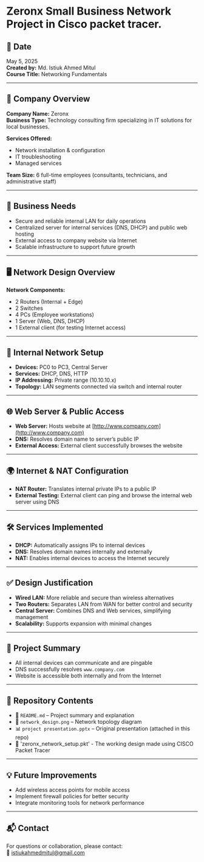 
# Zeronx Small Business Network Project in Cisco packet tracer.

## 📅 Date
May 5, 2025  
**Created by:** Md. Istiuk Ahmed Mitul  
**Course Title:** Networking Fundamentals

---

## 🏢 Company Overview

**Company Name:** Zeronx  
**Business Type:** Technology consulting firm specializing in IT solutions for local businesses.

**Services Offered:**
- Network installation & configuration  
- IT troubleshooting  
- Managed services  

**Team Size:** 6 full-time employees (consultants, technicians, and administrative staff)

---

## 📡 Business Needs

- Secure and reliable internal LAN for daily operations  
- Centralized server for internal services (DNS, DHCP) and public web hosting  
- External access to company website via Internet  
- Scalable infrastructure to support future growth  

---

## 🖥️ Network Design Overview

**Network Components:**
- 2 Routers (Internal + Edge)
- 2 Switches
- 4 PCs (Employee workstations)
- 1 Server (Web, DNS, DHCP)
- 1 External client (for testing Internet access)

---

## 🔧 Internal Network Setup

- **Devices:** PC0 to PC3, Central Server  
- **Services:** DHCP, DNS, HTTP  
- **IP Addressing:** Private range (10.10.10.x)  
- **Topology:** LAN segments connected via switch and internal router  

---

## 🌐 Web Server & Public Access

- **Web Server:** Hosts website at [http://www.company.com](http://www.company.com)  
- **DNS:** Resolves domain name to server’s public IP  
- **External Access:** External client successfully browses the website  

---

## 🌍 Internet & NAT Configuration

- **NAT Router:** Translates internal private IPs to a public IP  
- **External Testing:** External client can ping and browse the internal web server using DNS  

---

## 🛠️ Services Implemented

- **DHCP:** Automatically assigns IPs to internal devices  
- **DNS:** Resolves domain names internally and externally  
- **NAT:** Enables internal devices to access the Internet securely  

---

## ✅ Design Justification

- **Wired LAN:** More reliable and secure than wireless alternatives  
- **Two Routers:** Separates LAN from WAN for better control and security  
- **Central Server:** Combines DNS and Web services, simplifying management  
- **Scalability:** Supports expansion with minimal changes  

---

## 📌 Project Summary

- All internal devices can communicate and are pingable  
- DNS successfully resolves `www.company.com`  
- Website is accessible both internally and from the Internet  

---

## 📁 Repository Contents

- 📝 `README.md` – Project summary and explanation  
- 📸 `network_design.png` – Network topology diagram 
- 📊 `project presentation.pptx` – Original presentation (attached in this repo)
- 📸 'zeronx_network_setup.pkt' - The working design made using CISCO Packet Tracer

---

## 💡 Future Improvements

- Add wireless access points for mobile access  
- Implement firewall policies for better security  
- Integrate monitoring tools for network performance

---

## 📬 Contact

For questions or collaboration, please contact:  
📧 istiukahmedmitul@gmail.com

